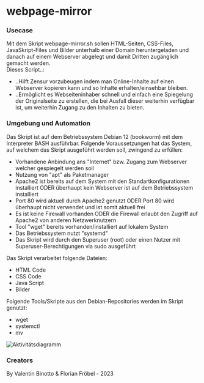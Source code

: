 # webpage-mirror

### Usecase

Mit dem Skript webpage-mirror.sh sollen HTML-Seiten, CSS-Files, JavaSkript-Files und Bilder unterhalb einer Domain heruntergeladen und danach auf einem Webserver abgelegt und damit Dritten zugänglich gemacht werden. <br>
Dieses Script..: <br>
- ..Hilft Zensur vorzubeugen indem man Online-Inhalte auf einen Webserver kopieren kann und so Inhalte erhalten/einsehbar bleiben. 
- ..Ermöglicht es Webseiteninhaber schnell und einfach eine Spiegelung der Originalseite zu erstellen, die bei Ausfall dieser weiterhin verfügbar ist, um weiterhin Zugang zu den Inhalten zu bieten.

### Umgebung und Automation

Das Skript ist auf dem Betriebssystem Debian 12 (bookworm) mit dem Interpreter BASH ausführbar. Folgende Voraussetzungen hat das System, auf welchem das Skript ausgeführt werden soll, zwingend zu erfüllen:

- Vorhandene Anbindung ans "Internet" bzw. Zugang zum Webserver welcher gespiegelt werden soll
- Nutzung von "apt" als Paketmanager
- Apache2 ist bereits auf dem System mit den Standartkonfigurationen installiert ODER überhaupt kein Webserver ist auf dem Betriebssystem installiert
- Port 80 wird aktuell durch Apache2 genutzt ODER Port 80 wird überhaupt nicht verwendet und ist somit aktuell frei
- Es ist keine Firewall vorhanden ODER die Firewall erlaubt den Zugriff auf Apache2 von anderen Netzwerknutzern
- Tool "wget" bereits vorhanden/installiert auf lokalem System
- Das Betriebssystem nutzt "systemd"
- Das Skript wird durch den Superuser (root) oder einen Nutzer mit Superuser-Berechtigungen via sudo ausgeführt


Das Skript verarbeitet folgende Dateien:

- HTML Code
- CSS Code
- Java Script
- Bilder

Folgende Tools/Skripte aus den Debian-Repositories werden im Skript genutzt:
- wget
- systemctl
- mv

![Aktivitätsdiagramm](/Medien/Diagramm_Design-webpage-mirror.png)


### Creators
By Valentin Binotto & Florian Fröbel - 2023

